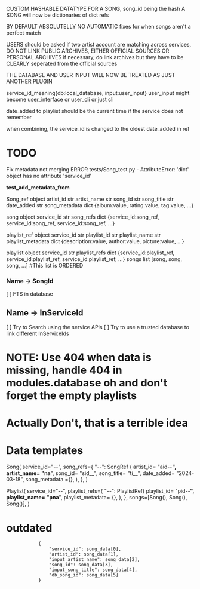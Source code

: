 
CUSTOM HASHABLE DATATYPE FOR A SONG, song_id being the hash
A SONG will now be dictionaries of dict refs

BY DEFAULT ABSOLUTELLY NO AUTOMATIC fixes for when songs aren't a perfect match 

USERS should be asked if two artist account are matching across services, DO NOT LINK PUBLIC ARCHIVES, EITHER OFFICIAL SOURCES OR PERSONAL ARCHIVES
if necessary, do link archives but they have to be CLEARLY seperated from the official sources

THE DATABASE AND USER INPUT WILL NOW BE TREATED AS JUST ANOTHER PLUGIN

service_id_meaning{db:local_database, input:user_input}
user_input might become user_interface or user_cli or just cli

date_added to playlist should be the current time if the service does not remember

when combining, the service_id is changed to the oldest date_added in ref

# TODO
Fix metadata not merging
ERROR tests/Song_test.py - AttributeError: 'dict' object has no attribute 'service_id'

**test_add_metadata_from**

Song_ref object
    artist_id str
    artist_name str
    song_id str
    song_title str
    date_added str
    song_metadata dict {album:value, rating:value, tag:value, ...}

song object
    service_id str
    song_refs dict {service_id:song_ref, service_id:song_ref, service_id:song_ref, ...}

playlist_ref object
    service_id str
    playlist_id str
    playlist_name str
    playlist_metadata dict {description:value, author:value, picture:value, ...}

playlist object
    service_id str
    playlist_refs dict {service_id:playlist_ref, service_id:playlist_ref, service_id:playlist_ref, ...}
    songs list [song, song, song, ...]  #This list is ORDERED


                



### Name -> SongId
[ ] FTS in database

## Name -> InServiceId
[ ] Try to Search using the service APIs
[ ] Try to use a trusted database to link different InServiceIds


# NOTE: Use 404 when data is missing, handle 404 in modules.database oh and don't forget the empty playlists
# Actually Don't, that is a terrible idea

# Data templates

Song(
    service_id="--",
    song_refs={
        "--": SongRef (
            artist_id= "aid--__",
            artist_name= "na__",
            song_id= "sid__",
            song_title= "ti__",
            date_added= "2024-03-18",
            song_metadata ={},
        ),
    },
)

Playlist(
    service_id="--",
    playlist_refs={
        "--": PlaylistRef(
            playlist_id= "pid--__",
            playlist_name= "pna__",
            playlist_metadata= {},
        ),
    },
   songs=[Song(), Song(), Song()],
)

# outdated


                {
                    "service_id": song_data[0],
                    "artist_id": song_data[1],
                    "input_artist_name": song_data[2],
                    "song_id": song_data[3],
                    "input_song_title": song_data[4],
                    "db_song_id": song_data[5]
                }
